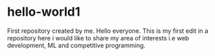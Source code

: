 # hello-world1
First repository created by me.
Hello everyone.
This is my first edit in a repository here i would like to share my area of interests i.e web development, ML and competitive programming.
